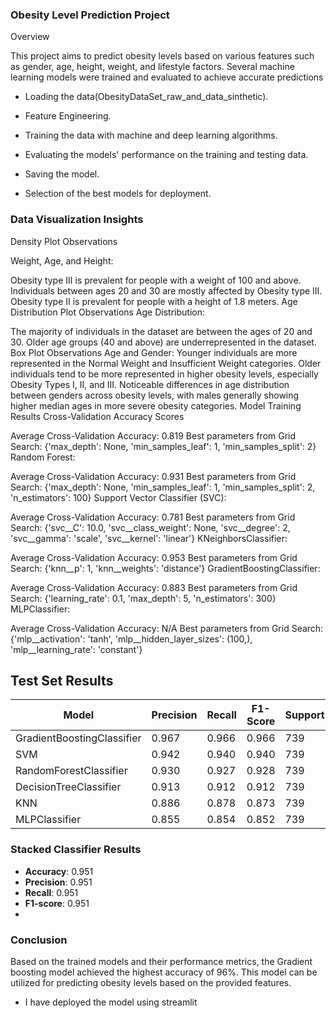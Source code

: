 ### Obesity Level Prediction Project

Overview

This project aims to predict obesity levels based on various features such as gender, age, height, weight, and lifestyle factors. Several machine learning models were trained and evaluated to achieve accurate predictions

- Loading the data(ObesityDataSet_raw_and_data_sinthetic).

- Feature Engineering.

- Training the data with machine and deep learning algorithms.

- Evaluating the models' performance on the training and testing data.

- Saving the model.

- Selection of the best models for deployment.

### Data Visualization Insights
Density Plot Observations

Weight, Age, and Height:

Obesity type III is prevalent for people with a weight of 100 and above.
Individuals between ages 20 and 30 are mostly affected by Obesity type III.
Obesity type II is prevalent for people with a height of 1.8 meters.
Age Distribution Plot Observations
Age Distribution:

The majority of individuals in the dataset are between the ages of 20 and 30.
Older age groups (40 and above) are underrepresented in the dataset.
Box Plot Observations
Age and Gender:
Younger individuals are more represented in the Normal Weight and Insufficient Weight categories.
Older individuals tend to be more represented in higher obesity levels, especially Obesity Types I, II, and III.
Noticeable differences in age distribution between genders across obesity levels, with males generally showing higher median ages in more severe obesity categories.
Model Training Results
Cross-Validation Accuracy Scores

Average Cross-Validation Accuracy: 0.819
Best parameters from Grid Search: {'max_depth': None, 'min_samples_leaf': 1, 'min_samples_split': 2}
Random Forest:

Average Cross-Validation Accuracy: 0.931
Best parameters from Grid Search: {'max_depth': None, 'min_samples_leaf': 1, 'min_samples_split': 2, 'n_estimators': 100}
Support Vector Classifier (SVC):

Average Cross-Validation Accuracy: 0.781
Best parameters from Grid Search: {'svc__C': 10.0, 'svc__class_weight': None, 'svc__degree': 2, 'svc__gamma': 'scale', 'svc__kernel': 'linear'}
KNeighborsClassifier:

Average Cross-Validation Accuracy: 0.953
Best parameters from Grid Search: {'knn__p': 1, 'knn__weights': 'distance'}
GradientBoostingClassifier:

Average Cross-Validation Accuracy: 0.883
Best parameters from Grid Search: {'learning_rate': 0.1, 'max_depth': 5, 'n_estimators': 300}
MLPClassifier:

Average Cross-Validation Accuracy: N/A
Best parameters from Grid Search: {'mlp__activation': 'tanh', 'mlp__hidden_layer_sizes': (100,), 'mlp__learning_rate': 'constant'}
## Test Set Results

| Model                      | Precision | Recall  | F1-Score | Support | Accuracy |
|----------------------------|-----------|---------|----------|---------|----------|
| GradientBoostingClassifier | 0.967     | 0.966   | 0.966    | 739     | 0.966    |
| SVM                        | 0.942     | 0.940   | 0.940    | 739     | 0.940    |
| RandomForestClassifier     | 0.930     | 0.927   | 0.928    | 739     | 0.927    |
| DecisionTreeClassifier     | 0.913     | 0.912   | 0.912    | 739     | 0.912    |
| KNN                        | 0.886     | 0.878   | 0.873    | 739     | 0.878    |
| MLPClassifier              | 0.855     | 0.854   | 0.852    | 739     | 0.854    |

### Stacked Classifier Results
- **Accuracy**: 0.951
- **Precision**: 0.951
- **Recall**: 0.951
- **F1-score**: 0.951
- 
### Conclusion
Based on the trained models and their performance metrics, the Gradient boosting model achieved the highest accuracy of 96%. This model can be utilized for predicting obesity levels based on the provided features.

- I have deployed the model using streamlit
